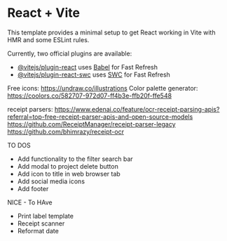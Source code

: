 # React + Vite

This template provides a minimal setup to get React working in Vite with HMR and some ESLint rules.

Currently, two official plugins are available:

- [@vitejs/plugin-react](https://github.com/vitejs/vite-plugin-react/blob/main/packages/plugin-react/README.md) uses [Babel](https://babeljs.io/) for Fast Refresh
- [@vitejs/plugin-react-swc](https://github.com/vitejs/vite-plugin-react-swc) uses [SWC](https://swc.rs/) for Fast Refresh

Free icons: https://undraw.co/illustrations
Color palette generator: https://coolors.co/582707-972d07-ff4b3e-ffb20f-ffe548

receipt parsers:
https://www.edenai.co/feature/ocr-receipt-parsing-apis?referral=top-free-receipt-parser-apis-and-open-source-models
https://github.com/ReceiptManager/receipt-parser-legacy
https://github.com/bhimrazy/receipt-ocr

TO DOS

- Add functionality to the filter search bar
- Add modal to project delete button
- Add icon to title in web browser tab
- Add social media icons
- Add footer

NICE - To HAve

- Print label template
- Receipt scanner
- Reformat date
